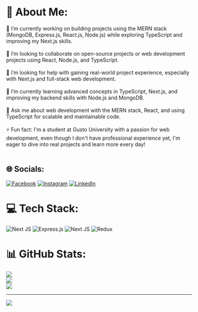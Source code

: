 # 💫 About Me:
🔭 I’m currently working on building projects using the MERN stack (MongoDB, Express.js, React.js, Node.js) while exploring TypeScript and improving my Next.js skills.<br><br>👯 I’m looking to collaborate on open-source projects or web development projects using React, Node.js, and TypeScript.<br><br>🤝 I’m looking for help with gaining real-world project experience, especially with Next.js and full-stack web development.<br><br>🌱 I’m currently learning advanced concepts in TypeScript, Next.js, and improving my backend skills with Node.js and MongoDB.<br><br>💬 Ask me about web development with the MERN stack, React, and using TypeScript for scalable and maintainable code.<br><br>⚡ Fun fact: I'm a student at Gusto University with a passion for web development, even though I don't have professional experience yet, I'm eager to dive into real projects and learn more every day!<br><br>


## 🌐 Socials:
[![Facebook](https://img.shields.io/badge/Facebook-%231877F2.svg?logo=Facebook&logoColor=white)](https://facebook.com/https://www.facebook.com/kyawkhaing.lynn.94) [![Instagram](https://img.shields.io/badge/Instagram-%23E4405F.svg?logo=Instagram&logoColor=white)](https://instagram.com/https://www.instagram.com/kyawkhainglynn023/) [![LinkedIn](https://img.shields.io/badge/LinkedIn-%230077B5.svg?logo=linkedin&logoColor=white)](https://linkedin.com/in/www.linkedin.com/in/kyaw-khaing-lynn-839533283) 

# 💻 Tech Stack:
![Next JS](https://img.shields.io/badge/Next-black?style=for-the-badge&logo=next.js&logoColor=white) ![Express.js](https://img.shields.io/badge/express.js-%23404d59.svg?style=for-the-badge&logo=express&logoColor=%2361DAFB) ![Next JS](https://img.shields.io/badge/Next-black?style=for-the-badge&logo=next.js&logoColor=white) ![Redux](https://img.shields.io/badge/redux-%23593d88.svg?style=for-the-badge&logo=redux&logoColor=white)
# 📊 GitHub Stats:
![](https://github-readme-stats.vercel.app/api?username=kyaw023&theme=dark&hide_border=false&include_all_commits=true&count_private=true)<br/>
![](https://github-readme-streak-stats.herokuapp.com/?user=kyaw023&theme=dark&hide_border=false)<br/>
![](https://github-readme-stats.vercel.app/api/top-langs/?username=kyaw023&theme=dark&hide_border=false&include_all_commits=true&count_private=true&layout=compact)

---
[![](https://visitcount.itsvg.in/api?id=kyaw023&icon=0&color=0)](https://visitcount.itsvg.in)

<!-- Proudly created with GPRM ( https://gprm.itsvg.in ) -->
